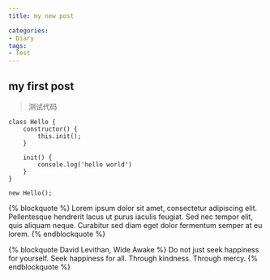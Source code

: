 ```yaml
---
title: my new post

categories:
- Diary
tags:
- Test
---
```


## my first post

> 测试代码

```
class Hello {
    constructor() {
        this.init();
    }

    init() {
        console.log('hello world')
    }
}

new Hello();
```

{% blockquote %}
Lorem ipsum dolor sit amet, consectetur adipiscing elit. Pellentesque hendrerit lacus ut purus iaculis feugiat. Sed nec tempor elit, quis aliquam neque. Curabitur sed diam eget dolor fermentum semper at eu lorem.
{% endblockquote %}


{% blockquote David Levithan, Wide Awake %}
Do not just seek happiness for yourself. Seek happiness for all. Through kindness. Through mercy.
{% endblockquote %}
